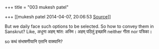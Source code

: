 +++
title = "003 mukesh patel"

+++
[[mukesh patel	2014-04-07, 20:06:53 [Source](https://groups.google.com/g/samskrita/c/MKGNLS5ssao)]]



But we daily face such options to be selected. So how to convey them in Sanskrut? Like, अधुना अहम् श्रांत: अस्मि। अहम् पठितुं इच्छामि neither गीता nor पत्रिका।

so कथं संभाषणीयानि एतानि वाक्यानि?

